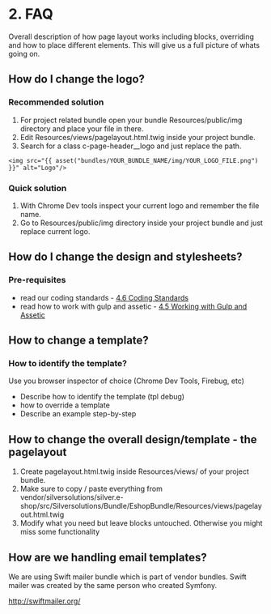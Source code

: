 # 2. FAQ

Overall description of how page layout works including blocks, overriding and how to place different elements. This will give us a full picture of whats going on.

## How do I change the logo?

### Recommended solution

1. For project related bundle open your bundle Resources/public/img directory and place your file in there.
2. Edit Resources/views/pagelayout.html.twig inside your project bundle.
3. Search for a class c-page-header\_\_logo and just replace the path.

```
<img src="{{ asset("bundles/YOUR_BUNDLE_NAME/img/YOUR_LOGO_FILE.png") }}" alt="Logo"/>
```

### Quick solution

1.  With Chrome Dev tools inspect your current logo and remember the file name.
2.  Go to Resources/public/img directory inside your project bundle and just replace current logo.

## How do I change the design and stylesheets?

### Pre-requisites 

- read our coding standards - [4.6 Coding Standards](4_front_end_stack_in_details/4.6_coding_standards/css_sass.md)
- read how to work with gulp and assetic - [4.5 Working with Gulp and Assetic](4_front_end_stack_in_details/4.5_working_with_gulp_and_assetic.md)

## How to change a template?

### How to identify the template?

Use you browser inspector of choice (Chrome Dev Tools, Firebug, etc)

- Describe how to identify the template (tpl debug)
- how to override a template 
- Describe an example step-by-step

## How to change the overall design/template  - the pagelayout

1. Create pagelayout.html.twig inside Resources/views/ of your project bundle.
2. Make sure to copy / paste everything from vendor/silversolutions/silver.e-shop/src/Silversolutions/Bundle/EshopBundle/Resources/views/pagelayout.html.twig
3. Modify what you need but leave blocks untouched. Otherwise you might miss some functionality

## How are we handling email templates?

We are using Swift mailer bundle which is part of vendor bundles. Swift mailer was created by the same person who created Symfony.

http://swiftmailer.org/
